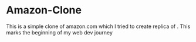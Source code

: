 # Amazon-Clone
This is a simple clone of amazon.com which I tried to create replica of . This marks the beginning of my web dev journey
